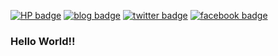 [![HP badge](https://img.shields.io/badge/HP-suzuki.dev-1f425f?style=flat-square)](https://suzuki.dev)
[![blog badge](https://img.shields.io/badge/Blog-blog.prog24.com-1f425f?style=flat-square)](https://blog.prog24.com)
[![twitter badge](https://img.shields.io/badge/twitter-Prog24_jp-1da1f2?style=flat-square&logo=twitter)](https://twitter.com/Prog24_jp)
[![facebook badge](https://img.shields.io/badge/facebook-suzuki.kenta.0808-3B5998?style=flat-square&logo=facebook)](https://fb.me/suzuki.kenta.0808)

### Hello World!!
